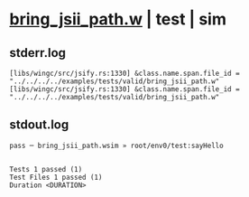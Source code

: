 # [bring_jsii_path.w](../../../../../examples/tests/valid/bring_jsii_path.w) | test | sim

## stderr.log
```log
[libs/wingc/src/jsify.rs:1330] &class.name.span.file_id = "../../../../examples/tests/valid/bring_jsii_path.w"
[libs/wingc/src/jsify.rs:1330] &class.name.span.file_id = "../../../../examples/tests/valid/bring_jsii_path.w"
```

## stdout.log
```log
pass ─ bring_jsii_path.wsim » root/env0/test:sayHello
 
 
Tests 1 passed (1)
Test Files 1 passed (1)
Duration <DURATION>
```

